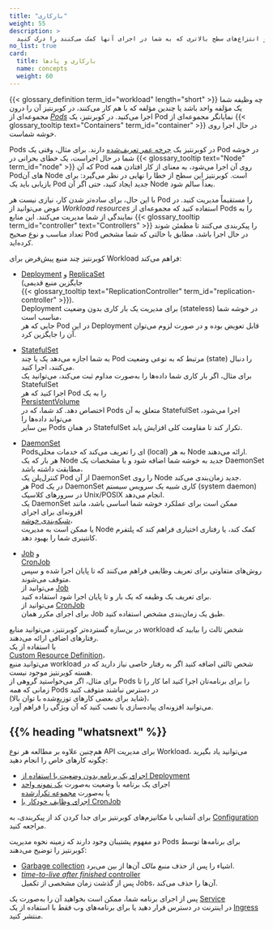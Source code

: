 ```yaml
---
title: "بارکاری"
weight: 55
description: >
  پادها، کوچکترین شیء محاسباتی قابل استقرار در کوبرنتیز، و انتزاع‌های سطح بالاتری که به شما در اجرای آنها کمک می‌کنند را درک کنید.
no_list: true
card:
  title: بارکاری و پادها
  name: concepts
  weight: 60
---
```


{{< glossary_definition term_id="workload" length="short" >}}
چه وظیفه شما یک مؤلفه واحد باشد یا چندین مؤلفه که با هم کار می‌کنند، در کوبرنتیز آن را
درون مجموعه‌ای از [_Pods_](/docs/concepts/workloads/pods) اجرا می‌کنید.
در کوبرنتیز، یک Pod نمایانگر مجموعه‌ای از
{{< glossary_tooltip text="Containers" term_id="container" >}}
در حال اجرا روی خوشه شماست.

Pods در کوبرنتیز یک [چرخه عمر تعریف‌شده](/docs/concepts/workloads/pods/pod-lifecycle/) دارند.
برای مثال، وقتی یک Pod در خوشه شما در حال اجراست، یک خطای بحرانی در
{{< glossary_tooltip text="Node" term_id="node" >}}
که آن Pod روی آن اجرا می‌شود، به معنای از کار افتادن همه Podهای آن Node است.
کوبرنتیز این سطح از خطا را نهایی در نظر می‌گیرد: برای بازیابی باید یک Pod جدید ایجاد کنید،
حتی اگر آن Node بعداً سالم شود.

با این حال، برای ساده‌تر شدن کار، نیازی نیست هر Pod را مستقیماً مدیریت کنید.
در عوض می‌توانید از _Workload resources_ استفاده کنید که مجموعه‌ای از Pods را به نمایندگی از شما مدیریت می‌کنند.
این منابع {{< glossary_tooltip term_id="controller" text="Controllers" >}}
را پیکربندی می‌کنند تا مطمئن شوند تعداد مناسب و نوع صحیح Pod در حال اجرا باشد،
مطابق با حالتی که شما مشخص کرده‌اید.

کوبرنتیز چند منبع پیش‌فرض برای Workload فراهم می‌کند:

* [Deployment](/docs/concepts/workloads/controllers/deployment/) و [ReplicaSet](/docs/concepts/workloads/controllers/replicaset/)  
  (جایگزین منبع قدیمی  
  {{< glossary_tooltip text="ReplicationController" term_id="replication-controller" >}}).  
  Deployment برای مدیریت یک بار کاری بدون وضعیت (stateless) در خوشه شما مناسب است،  
  جایی که هر Pod در این Deployment قابل تعویض بوده و در صورت لزوم می‌توان آن را جایگزین کرد.

* [StatefulSet](/docs/concepts/workloads/controllers/statefulset/)  
  به شما اجازه می‌دهد یک یا چند Pod مرتبط که به نوعی وضعیت (state) را دنبال می‌کنند، اجرا کنید.  
  برای مثال، اگر بار کاری شما داده‌ها را به‌صورت مداوم ثبت می‌کند، می‌توانید یک StatefulSet  
  اجرا کنید که هر Pod را به یک  
  [PersistentVolume](/docs/concepts/storage/persistent-volumes/)  
  اختصاص دهد. کد شما، که در Pods متعلق به آن StatefulSet اجرا می‌شود، می‌تواند داده‌ها را  
  بین سایر Pods در همان StatefulSet تکرار کند تا مقاومت کلی افزایش یابد.

* [DaemonSet](/docs/concepts/workloads/controllers/daemonset/)  
  Pods‌ای را تعریف می‌کند که خدمات محلی (local) به هر Node ارائه می‌دهند.  
  هر بار که یک Node جدید به خوشه شما اضافه شود و با مشخصات یک DaemonSet مطابقت داشته باشد،  
  کنترل‌پلن یک Pod از آن DaemonSet را روی Node جدید زمان‌بندی می‌کند.  
  هر Pod در یک DaemonSet کاری شبیه یک سرویس سیستم (system daemon) در سرورهای کلاسیک Unix/POSIX انجام می‌دهد.  
  یک DaemonSet ممکن است برای عملکرد خوشه شما اساسی باشد، مانند افزونه‌ای برای اجرای  
  [شبکه‌بندی خوشه](/docs/concepts/cluster-administration/networking/#how-to-implement-the-kubernetes-network-model)،  
  یا ممکن است به مدیریت Node کمک کند، یا رفتاری اختیاری فراهم کند که پلتفرم کانتینری شما را بهبود دهد.

* [Job](/docs/concepts/workloads/controllers/job/) و  
  [CronJob](/docs/concepts/workloads/controllers/cron-jobs/)  
  روش‌های متفاوتی برای تعریف وظایفی فراهم می‌کنند که تا پایان اجرا شده و سپس متوقف می‌شوند.  
  می‌توانید از [Job](/docs/concepts/workloads/controllers/job/)  
  برای تعریف یک وظیفه که یک بار و تا پایان اجرا شود استفاده کنید.  
  می‌توانید از [CronJob](/docs/concepts/workloads/controllers/cron-jobs/)  
  برای اجرای مکرر همان Job طبق یک زمان‌بندی مشخص استفاده کنید.

در بن‌سازه گسترده‌تر کوبرنتیز، می‌توانید منابع workload شخص ثالث را بیابید که رفتارهای اضافی ارائه می‌دهند.  
با استفاده از یک  
[Custom Resource Definition](/docs/concepts/extend-kubernetes/api-extension/custom-resources/)،  
می‌توانید منبع workload شخص ثالثی اضافه کنید اگر به رفتار خاصی نیاز دارید که در هسته کوبرنتیز موجود نیست.  
برای مثال، اگر می‌خواستید گروهی از Pods را برای برنامه‌تان اجرا کنید اما کار را تا زمانی که _همه_ Pods در دسترس نباشند متوقف کنید  
(شاید برای بعضی کارهای توزیع‌شده با توان بالا)،  
می‌توانید افزونه‌ای پیاده‌سازی یا نصب کنید که آن ویژگی را فراهم آورد.  

## {{% heading "whatsnext" %}}

هم‌چنین علاوه بر مطالعه هر نوع API برای مدیریت Workload، می‌توانید یاد بگیرید چگونه کارهای خاص را انجام دهید:

* [اجرای یک برنامه بدون وضعیت با استفاده از Deployment](/docs/tasks/run-application/run-stateless-application-deployment/)  
* اجرای یک برنامه با وضعیت به‌صورت [یک نمونه واحد](/docs/tasks/run-application/run-single-instance-stateful-application/)  
  یا به‌صورت [مجموعه تکرارشده](/docs/tasks/run-application/run-replicated-stateful-application/)  
* [اجرای وظایف خودکار با CronJob](/docs/tasks/job/automated-tasks-with-cron-jobs/)

برای آشنایی با مکانیزم‌های کوبرنتیز برای جدا کردن کد از پیکربندی، به [Configuration](/docs/concepts/configuration/) مراجعه کنید.

دو مفهوم پشتیبان وجود دارند که زمینه نحوه مدیریت Pods برای برنامه‌ها توسط کوبرنتیز را توضیح می‌دهند:
* [Garbage collection](/docs/concepts/architecture/garbage-collection/) اشیاء را پس از حذف _منبع مالک_ آن‌ها از بین می‌برد.  
* [_time-to-live after finished_ controller](/docs/concepts/workloads/controllers/ttlafterfinished/)  
  پس از گذشت زمان مشخصی از تکمیل Jobs، آن‌ها را حذف می‌کند.

پس از اجرای برنامه شما، ممکن است بخواهید آن را به‌صورت یک [Service](/docs/concepts/services-networking/service/)  
در اینترنت در دسترس قرار دهید یا برای برنامه‌های وب فقط با استفاده از یک [Ingress](/docs/concepts/services-networking/ingress/) منتشر کنید.  

